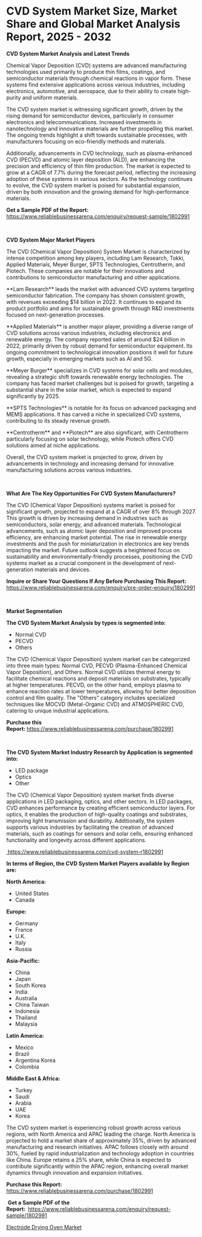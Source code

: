 <p><h1>CVD System Market Size, Market Share and Global Market Analysis Report, 2025 - 2032</h1></p><p><strong>CVD System Market Analysis and Latest Trends</strong></p>
<p><p>Chemical Vapor Deposition (CVD) systems are advanced manufacturing technologies used primarily to produce thin films, coatings, and semiconductor materials through chemical reactions in vapor form. These systems find extensive applications across various industries, including electronics, automotive, and aerospace, due to their ability to create high-purity and uniform materials.</p><p>The CVD system market is witnessing significant growth, driven by the rising demand for semiconductor devices, particularly in consumer electronics and telecommunications. Increased investments in nanotechnology and innovative materials are further propelling this market. The ongoing trends highlight a shift towards sustainable processes, with manufacturers focusing on eco-friendly methods and materials. </p><p>Additionally, advancements in CVD technology, such as plasma-enhanced CVD (PECVD) and atomic layer deposition (ALD), are enhancing the precision and efficiency of thin film production. The market is expected to grow at a CAGR of 7.7% during the forecast period, reflecting the increasing adoption of these systems in various sectors. As the technology continues to evolve, the CVD system market is poised for substantial expansion, driven by both innovation and the growing demand for high-performance materials.</p></p>
<p><strong>Get a Sample PDF of the Report:&nbsp;</strong> <a href="https://www.reliablebusinessarena.com/enquiry/request-sample/1802991?utm_campaign=3261&utm_medium=2&utm_source=Github&utm_content=ia&utm_term=10042025&utm_id=cvd-system">https://www.reliablebusinessarena.com/enquiry/request-sample/1802991</a></p>
<p>&nbsp;</p>
<p><strong>CVD System Major Market Players</strong></p>
<p><p>The CVD (Chemical Vapor Deposition) System Market is characterized by intense competition among key players, including Lam Research, Tokki, Applied Materials, Meyer Burger, SPTS Technologies, Centrotherm, and Piotech. These companies are notable for their innovations and contributions to semiconductor manufacturing and other applications.</p><p>**Lam Research** leads the market with advanced CVD systems targeting semiconductor fabrication. The company has shown consistent growth, with revenues exceeding $14 billion in 2022. It continues to expand its product portfolio and aims for sustainable growth through R&D investments focused on next-generation processes.</p><p>**Applied Materials** is another major player, providing a diverse range of CVD solutions across various industries, including electronics and renewable energy. The company reported sales of around $24 billion in 2022, primarily driven by robust demand for semiconductor equipment. Its ongoing commitment to technological innovation positions it well for future growth, especially in emerging markets such as AI and 5G.</p><p>**Meyer Burger** specializes in CVD systems for solar cells and modules, revealing a strategic shift towards renewable energy technologies. The company has faced market challenges but is poised for growth, targeting a substantial share in the solar market, which is expected to expand significantly by 2025.</p><p>**SPTS Technologies** is notable for its focus on advanced packaging and MEMS applications. It has carved a niche in specialized CVD systems, contributing to its steady revenue growth.</p><p>**Centrotherm** and **Piotech** are also significant, with Centrotherm particularly focusing on solar technology, while Piotech offers CVD solutions aimed at niche applications.</p><p>Overall, the CVD system market is projected to grow, driven by advancements in technology and increasing demand for innovative manufacturing solutions across various industries.</p></p>
<p>&nbsp;</p>
<p><strong>What Are The Key Opportunities For CVD System Manufacturers?</strong></p>
<p><p>The CVD (Chemical Vapor Deposition) systems market is poised for significant growth, projected to expand at a CAGR of over 8% through 2027. This growth is driven by increasing demand in industries such as semiconductors, solar energy, and advanced materials. Technological advancements, such as atomic layer deposition and improved process efficiency, are enhancing market potential. The rise in renewable energy investments and the push for miniaturization in electronics are key trends impacting the market. Future outlook suggests a heightened focus on sustainability and environmentally-friendly processes, positioning the CVD systems market as a crucial component in the development of next-generation materials and devices.</p></p>
<p><strong>Inquire or Share Your Questions If Any Before Purchasing This Report:</strong> <a href="https://www.reliablebusinessarena.com/enquiry/pre-order-enquiry/1802991?utm_campaign=3261&utm_medium=2&utm_source=Github&utm_content=ia&utm_term=10042025&utm_id=cvd-system">https://www.reliablebusinessarena.com/enquiry/pre-order-enquiry/1802991</a></p>
<p>&nbsp;</p>
<p><strong>Market Segmentation</strong></p>
<p><strong>The CVD System Market Analysis by types is segmented into:</strong></p>
<p><ul><li>Normal CVD</li><li>PECVD</li><li>Others</li></ul></p>
<p><p>The CVD (Chemical Vapor Deposition) system market can be categorized into three main types: Normal CVD, PECVD (Plasma-Enhanced Chemical Vapor Deposition), and Others. Normal CVD utilizes thermal energy to facilitate chemical reactions and deposit materials on substrates, typically at higher temperatures. PECVD, on the other hand, employs plasma to enhance reaction rates at lower temperatures, allowing for better deposition control and film quality. The "Others" category includes specialized techniques like MOCVD (Metal-Organic CVD) and ATMOSPHERIC CVD, catering to unique industrial applications.</p></p>
<p><strong>Purchase this Report:&nbsp;</strong><a href="https://www.reliablebusinessarena.com/purchase/1802991?utm_campaign=3261&utm_medium=2&utm_source=Github&utm_content=ia&utm_term=10042025&utm_id=cvd-system">https://www.reliablebusinessarena.com/purchase/1802991</a></p>
<p>&nbsp;</p>
<p><strong>The CVD System Market Industry Research by Application is segmented into:</strong></p>
<p><ul><li>LED package</li><li>Optics</li><li>Other</li></ul></p>
<p><p>The CVD (Chemical Vapor Deposition) system market finds diverse applications in LED packaging, optics, and other sectors. In LED packages, CVD enhances performance by creating efficient semiconductor layers. For optics, it enables the production of high-quality coatings and substrates, improving light transmission and durability. Additionally, the system supports various industries by facilitating the creation of advanced materials, such as coatings for sensors and solar cells, ensuring enhanced functionality and longevity across different applications.</p></p>
<p><a href="https://www.reliablebusinessarena.com/cvd-system-r1802991?utm_campaign=3261&utm_medium=2&utm_source=Github&utm_content=ia&utm_term=10042025&utm_id=cvd-system">&nbsp;https://www.reliablebusinessarena.com/cvd-system-r1802991</a></p>
<p><strong>In terms of Region, the CVD System Market Players available by Region are:</strong></p>
<p>
    <p> <strong> North America: </strong>
        <ul>
            <li>United States</li>
            <li>Canada</li>
        </ul>
        </p> 
    <p> <strong> Europe: </strong>
        <ul>
            <li>Germany</li>
            <li>France</li>
            <li>U.K.</li>
            <li>Italy</li>
            <li>Russia</li>
        </ul>
        </p> 
    <p> <strong> Asia-Pacific: </strong>
        <ul>
            <li>China</li>
            <li>Japan</li>
            <li>South Korea</li>
            <li>India</li>
            <li>Australia</li>
            <li>China Taiwan</li>
            <li>Indonesia</li>
            <li>Thailand</li>
            <li>Malaysia</li>
        </ul>
        </p> 
    <p> <strong> Latin America: </strong>
        <ul>
            <li>Mexico</li>
            <li>Brazil</li>
            <li>Argentina Korea</li>
            <li>Colombia</li>
        </ul>
        </p> 
    <p> <strong> Middle East & Africa: </strong>
        <ul>
            <li>Turkey</li>
            <li>Saudi</li>
            <li>Arabia</li>
            <li>UAE</li>
            <li>Korea</li>
        </ul>
    </p>
    </p>
<p><p>The CVD system market is experiencing robust growth across various regions, with North America and APAC leading the charge. North America is projected to hold a market share of approximately 35%, driven by advanced manufacturing and research initiatives. APAC follows closely with around 30%, fueled by rapid industrialization and technology adoption in countries like China. Europe retains a 25% share, while China is expected to contribute significantly within the APAC region, enhancing overall market dynamics through innovation and expansion initiatives.</p></p>
<p><strong>Purchase this Report: </strong><a href="https://www.reliablebusinessarena.com/purchase/1802991?utm_campaign=3261&utm_medium=2&utm_source=Github&utm_content=ia&utm_term=10042025&utm_id=cvd-system">https://www.reliablebusinessarena.com/purchase/1802991</a></p>
<p>&nbsp;<strong>Get a Sample PDF of the Report:&nbsp;&nbsp;</strong><a href="https://www.reliablebusinessarena.com/enquiry/request-sample/1802991?utm_campaign=3261&utm_medium=2&utm_source=Github&utm_content=ia&utm_term=10042025&utm_id=cvd-system">https://www.reliablebusinessarena.com/enquiry/request-sample/1802991</a></p>
<p><strong></strong></p>
<p><p><a href="https://github.com/fraryatena85/Market-Research-Report-List-1/blob/main/electrode-drying-oven-market.md?utm_campaign=3261&utm_medium=2&utm_source=Github&utm_content=ia&utm_term=10042025&utm_id=cvd-system">Electrode Drying Oven Market</a></p></p>